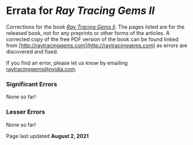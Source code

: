 # Errata for _Ray Tracing Gems II_

Corrections for the book [_Ray Tracing Gems II_](http://raytracinggems.com). The pages listed are for the released book, not for any preprints or other forms of the articles. A corrected copy of the free PDF version of the book can be found linked from [http://raytracinggems.com](http://raytracinggems.com) as errors are discovered and fixed.

If you find an error, please let us know by emailing [raytracinggems@nvidia.com](mailto:raytracinggems@nvidia.com).

### Significant Errors

None so far! 

### Lesser Errors

None so far!

Page last updated **August 2, 2021**